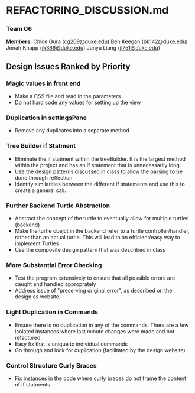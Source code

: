 # REFACTORING_DISCUSSION.md

### Team 06
**Members:**
Chloe Gura (cg209@duke.edu)
Ben Keegan (bk142@duke.edu)
Jonah Knapp (jk366@duke.edu)
Junyu Liang (jl751@duke.edu)

## Design Issues Ranked by Priority 
### Magic values in front end
* Make a CSS file and read in the parameters
* Do not hard code any values for setting up the view 

### Duplication in settingsPane 
* Remove any duplicates into a separate method 

### Tree Builder if Statment 
* Eliminate the if statment within the treeBuilder. It is the largest method within the project and has an if statement that is unnecessarily long.
* Use the design patterns discussed in class to allow the parsing to be done through reflection 
* Identify similarities between the different if statements and use this to create a general call. 
### Further Backend Turtle Abstraction
* Abstract the concept of the turtle to eventually allow for multiple turtles (backend)
* Make the turtle obejct in the backend refer to a turtle controller/handler, rather than an actual turtle. This will lead to an efficient/easy way to implement Turtles 
* Use the composite design pattern that was described in class 

### More Substantial Error Checking
* Test the program extensively to ensure that all possible errors are caught and handled approprately 
* Address issue of "preserving original error", as described on the design.cs website. 

### Light Duplication in Commands
* Ensure there is no duplication in any of the commands. There are a few isolated instances where last minute changes were made and not refactored.
* Easy fix that is unique to individual commands
* Go through and look for duplication (facilitated by the design website)

### Control Structure Curly Braces 
* Fix instances in the code where curly braces do not frame the content of if statments 

